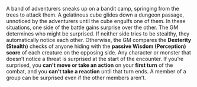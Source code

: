 A band of adventurers sneaks up on a bandit camp, springing from the trees to attack them. A gelatinous cube glides down a dungeon passage, unnoticed by the adventurers until the cube engulfs one of them. In these situations, one side of the battle gains surprise over the other. The GM determines who might be surprised. If neither side tries to be stealthy, they automatically notice each other. Otherwise, the GM compares the **Dexterity (Stealth)** checks of anyone hiding with the **passive Wisdom (Perception) score** of each creature on the opposing side. Any character or monster that doesn’t notice a threat is surprised at the start of the encounter. If you’re surprised, you **can’t move or take an action** on your **first turn** of the combat, and you **can’t take a reaction** until that turn ends. A member of a group can be surprised even if the other members aren’t.
